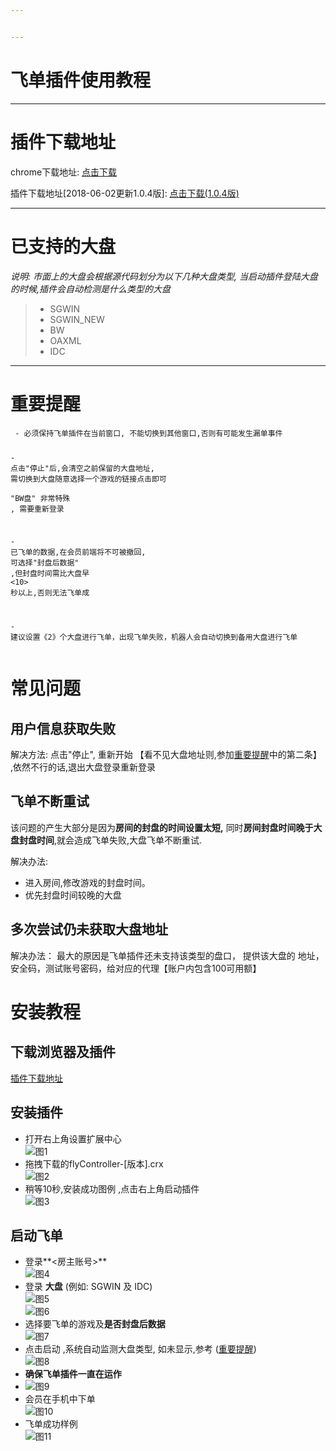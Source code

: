 ```yaml
---


---
```


<h1 id="飞单插件使用教程">飞单插件使用教程</h1>
<hr>
<h1 id="插件下载地址">插件下载地址</h1>
<p>chrome下载地址:  <a href="http://dl.pconline.com.cn/download/51614-1.html"><i class="icon-download"></i> 点击下载</a></p>
<p>插件下载地址[2018-06-02更新1.0.4版]: <a href="https://u17570557.ctfile.com/fs/17570557-293757282"><i class="icon-download"></i> 点击下载(1.0.4版)</a></p>
<hr>
<h1 id="已支持的大盘">已支持的大盘</h1>
<p><em>说明: 市面上的大盘会根据源代码划分为以下几种大盘类型, 当启动插件登陆大盘的时候,插件会自动检测是什么类型的大盘</em></p>
<blockquote>
<ul>
<li>SGWIN</li>
<li>SGWIN_NEW</li>
<li>BW</li>
<li>OAXML</li>
<li>IDC</li>
</ul>
</blockquote>
<hr>
<h1 id="重要提醒">重要提醒</h1>
<pre class=" language-javascript"><code class="prism  language-javascript"> <span class="token operator">-</span> 必须保持飞单插件在当前窗口<span class="token punctuation">,</span> 不能切换到其他窗口<span class="token punctuation">,</span>否则有可能发生漏单事件
 
 <span class="token operator">-</span> 点击<span class="token string">"停止"</span>后<span class="token punctuation">,</span>会清空之前保留的大盘地址<span class="token punctuation">,</span> 需切换到大盘随意选择一个游戏的链接点击即可
    <span class="token operator">**</span><span class="token operator">**</span> <span class="token string">"BW盘"</span> 非常特殊 <span class="token punctuation">,</span> 需要重新登录
    
 <span class="token operator">-</span> 已飞单的数据<span class="token punctuation">,</span>在会员前端将不可被撤回<span class="token punctuation">,</span> 可选择<span class="token string">"封盘后数据"</span> <span class="token punctuation">,</span>但封盘时间需比大盘早 <span class="token operator">&lt;</span><span class="token number">10</span><span class="token operator">&gt;</span> 秒以上<span class="token punctuation">,</span>否则无法飞单成
 
 <span class="token operator">-</span> 建议设置《<span class="token number">2</span>》个大盘进行飞单，出现飞单失败，机器人会自动切换到备用大盘进行飞单
</code></pre>
<h1 id="常见问题">常见问题</h1>
<h2 id="用户信息获取失败">用户信息获取失败</h2>
<p>解决方法: 点击"停止", 重新开始 【看不见大盘地址则,参加<a href="#插件下载地址">重要提醒</a>中的第二条】  ,依然不行的话,退出大盘登录重新登录</p>
<h2 id="飞单不断重试">飞单不断重试</h2>
<p>该问题的产生大部分是因为<strong>房间的封盘的时间设置太短,</strong> 同时<strong>房间封盘时间晚于大盘封盘时间</strong>,就会造成飞单失败,大盘飞单不断重试.</p>
<p>解决办法:</p>
<ul>
<li>进入房间,修改游戏的封盘时间。</li>
<li>优先封盘时间较晚的大盘</li>
</ul>
<h2 id="多次尝试仍未获取大盘地址">多次尝试仍未获取大盘地址</h2>
<p>解决办法： 最大的原因是飞单插件还未支持该类型的盘口， 提供该大盘的 地址，安全码，测试账号密码，给对应的代理【账户内包含100可用额】</p>
<h1 id="安装教程">安装教程</h1>
<h2 id="下载浏览器及插件">下载浏览器及插件</h2>
<p><a href="#插件下载地址">插件下载地址</a></p>
<h2 id="安装插件">安装插件</h2>
<ul>
<li>打开右上角设置扩展中心<br>
<img src="http://dns.ying360.net/bug/Uploads/Picture/2018-05-28/5b0b6a2abe050.png" alt="图1"></li>
<li>拖拽下载的flyController-[版本].crx<br>
<img src="http://dns.ying360.net/bug/Uploads/Picture/2018-05-28/5b0b6a339bce0.png" alt="图2"></li>
<li>稍等10秒,安装成功图例 ,点击右上角启动插件<br>
<img src="http://dns.ying360.net/bug/Uploads/Picture/2018-05-28/5b0b6a3fe4424.png" alt="图3"></li>
</ul>
<h2 id="启动飞单">启动飞单</h2>
<ul>
<li>登录**&lt;房主账号&gt;**<br>
<img src="http://dns.ying360.net/bug/Uploads/Picture/2018-05-28/5b0b6a52e9764.png" alt="图4"></li>
<li>登录 <strong>大盘</strong> (例如: SGWIN 及 IDC)<br>
<img src="http://dns.ying360.net/bug/Uploads/Picture/2018-05-28/5b0b6a5b8da3c.png" alt="图5"><br>
<img src="http://dns.ying360.net/bug/Uploads/Picture/2018-05-28/5b0b6a63d4834.png" alt="图6"></li>
<li>选择要飞单的游戏及<strong>是否封盘后数据</strong><br>
<img src="http://dns.ying360.net/bug/Uploads/Picture/2018-05-28/5b0b6a6edb45f.png" alt="图7"></li>
<li>点击启动 ,系统自动监测大盘类型, 如未显示,参考 (<a href="#重要提醒">重要提醒</a>)<br>
<img src="http://dns.ying360.net/bug/Uploads/Picture/2018-05-28/5b0b6d7db8759.png" alt="图8"></li>
<li><strong>确保飞单插件一直在运作</strong></li>
<li><img src="http://dns.ying360.net/bug/Uploads/Picture/2018-05-28/5b0b6a76e1d1a.png" alt="图9"></li>
<li>会员在手机中下单<br>
<img src="http://dns.ying360.net/bug/Uploads/Picture/2018-05-28/5b0b6a818ea99.png" alt="图10"></li>
<li>飞单成功样例<br>
<img src="http://dns.ying360.net/bug/Uploads/Picture/2018-05-28/5b0b6a898f6d4.png" alt="图11"></li>
</ul>

<!--stackedit_data:
eyJoaXN0b3J5IjpbMjA0NDU5MTUwMF19
-->